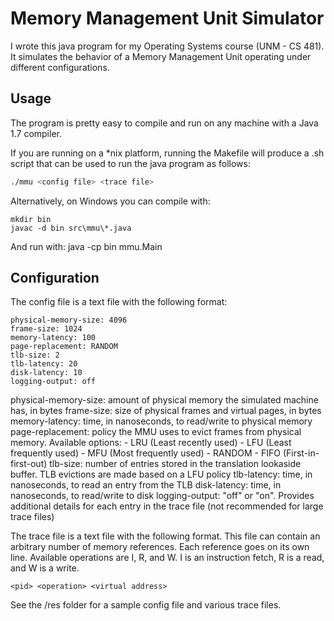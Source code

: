 # Memory Management Unit Simulator

I wrote this java program for my Operating Systems course (UNM - CS 481). It simulates the behavior of a Memory Management Unit operating under different configurations.

## Usage

The program is pretty easy to compile and run on any machine with a Java 1.7 compiler.

If you are running on a *nix platform, running the Makefile will produce a .sh script that can be used to run the java program as follows:

```bash
./mmu <config file> <trace file>
```

Alternatively, on Windows you can compile with:

```
mkdir bin
javac -d bin src\mmu\*.java
```

And run with:
java -cp bin mmu.Main <config file> <trace file>

## Configuration

The config file is a text file with the following format:

```
physical-memory-size: 4096
frame-size: 1024
memory-latency: 100
page-replacement: RANDOM
tlb-size: 2
tlb-latency: 20
disk-latency: 10
logging-output: off
```

physical-memory-size: amount of physical memory the simulated machine has, in bytes
frame-size: size of physical frames and virtual pages, in bytes
memory-latency: time, in nanoseconds, to read/write to physical memory
page-replacement: policy the MMU uses to evict frames from physical memory. Available options:
	- LRU (Least recently used)
	- LFU (Least frequently used)
	- MFU (Most frequently used)
	- RANDOM
	- FIFO (First-in-first-out)
tlb-size: number of entries stored in the translation lookaside buffer. TLB evictions are made based on a LFU policy
tlb-latency: time, in nanoseconds, to read an entry from the TLB
disk-latency: time, in nanoseconds, to read/write to disk
logging-output: "off" or "on". Provides additional details for each entry in the trace file (not recommended for large trace files)

The trace file is a text file with the following format. This file can contain an arbitrary number of memory references. Each reference goes on its own line.
Available operations are I, R, and W. I is an instruction fetch, R is a read, and W is a write.

```
<pid> <operation> <virtual address>
```

See the /res folder for a sample config file and various trace files.